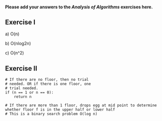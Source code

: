 #### Please add your answers to the ***Analysis of  Algorithms*** exercises here.

## Exercise I

a) O(n)


b) O(nlog2n)


c) O(n^2)

## Exercise II

    # If there are no floor, then no trial 
    # needed. OR if there is one floor, one 
    # trial needed. 
    if (n == 1 or n == 0): 
        return n 

    # If there are more than 1 floor, drops egg at mid point to determine whether floor f is in the upper half or lower half 
    # This is a binary search problem O(log n)
 


